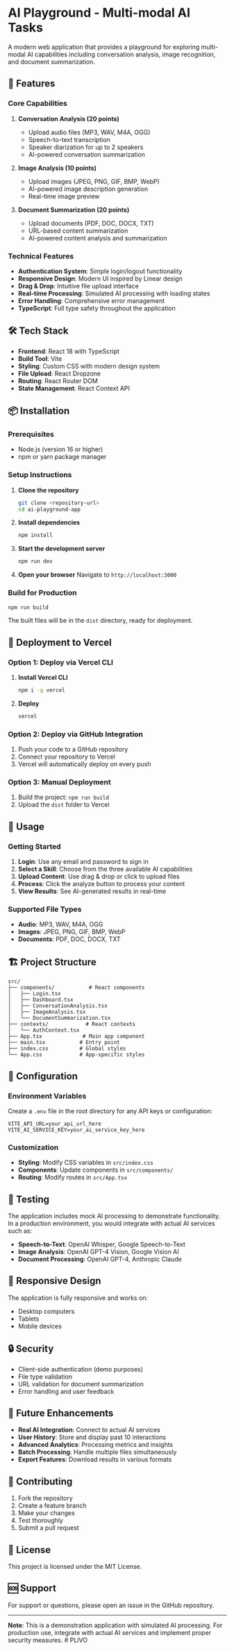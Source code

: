# AI Playground - Multi-modal AI Tasks

A modern web application that provides a playground for exploring multi-modal AI capabilities including conversation analysis, image recognition, and document summarization.

## 🚀 Features

### Core Capabilities

1. **Conversation Analysis (20 points)**
   - Upload audio files (MP3, WAV, M4A, OGG)
   - Speech-to-text transcription
   - Speaker diarization for up to 2 speakers
   - AI-powered conversation summarization

2. **Image Analysis (10 points)**
   - Upload images (JPEG, PNG, GIF, BMP, WebP)
   - AI-powered image description generation
   - Real-time image preview

3. **Document Summarization (20 points)**
   - Upload documents (PDF, DOC, DOCX, TXT)
   - URL-based content summarization
   - AI-powered content analysis and summarization

### Technical Features

- **Authentication System**: Simple login/logout functionality
- **Responsive Design**: Modern UI inspired by Linear design
- **Drag & Drop**: Intuitive file upload interface
- **Real-time Processing**: Simulated AI processing with loading states
- **Error Handling**: Comprehensive error management
- **TypeScript**: Full type safety throughout the application

## 🛠️ Tech Stack

- **Frontend**: React 18 with TypeScript
- **Build Tool**: Vite
- **Styling**: Custom CSS with modern design system
- **File Upload**: React Dropzone
- **Routing**: React Router DOM
- **State Management**: React Context API

## 📦 Installation

### Prerequisites

- Node.js (version 16 or higher)
- npm or yarn package manager

### Setup Instructions

1. **Clone the repository**
   ```bash
   git clone <repository-url>
   cd ai-playground-app
   ```

2. **Install dependencies**
   ```bash
   npm install
   ```

3. **Start the development server**
   ```bash
   npm run dev
   ```

4. **Open your browser**
   Navigate to `http://localhost:3000`

### Build for Production

```bash
npm run build
```

The built files will be in the `dist` directory, ready for deployment.

## 🚀 Deployment to Vercel

### Option 1: Deploy via Vercel CLI

1. **Install Vercel CLI**
   ```bash
   npm i -g vercel
   ```

2. **Deploy**
   ```bash
   vercel
   ```

### Option 2: Deploy via GitHub Integration

1. Push your code to a GitHub repository
2. Connect your repository to Vercel
3. Vercel will automatically deploy on every push

### Option 3: Manual Deployment

1. Build the project: `npm run build`
2. Upload the `dist` folder to Vercel

## 🎯 Usage

### Getting Started

1. **Login**: Use any email and password to sign in
2. **Select a Skill**: Choose from the three available AI capabilities
3. **Upload Content**: Use drag & drop or click to upload files
4. **Process**: Click the analyze button to process your content
5. **View Results**: See AI-generated results in real-time

### Supported File Types

- **Audio**: MP3, WAV, M4A, OGG
- **Images**: JPEG, PNG, GIF, BMP, WebP
- **Documents**: PDF, DOC, DOCX, TXT

## 🏗️ Project Structure

```
src/
├── components/           # React components
│   ├── Login.tsx
│   ├── Dashboard.tsx
│   ├── ConversationAnalysis.tsx
│   ├── ImageAnalysis.tsx
│   └── DocumentSummarization.tsx
├── contexts/            # React contexts
│   └── AuthContext.tsx
├── App.tsx             # Main app component
├── main.tsx           # Entry point
├── index.css          # Global styles
└── App.css            # App-specific styles
```

## 🔧 Configuration

### Environment Variables

Create a `.env` file in the root directory for any API keys or configuration:

```env
VITE_API_URL=your_api_url_here
VITE_AI_SERVICE_KEY=your_ai_service_key_here
```

### Customization

- **Styling**: Modify CSS variables in `src/index.css`
- **Components**: Update components in `src/components/`
- **Routing**: Modify routes in `src/App.tsx`

## 🧪 Testing

The application includes mock AI processing to demonstrate functionality. In a production environment, you would integrate with actual AI services such as:

- **Speech-to-Text**: OpenAI Whisper, Google Speech-to-Text
- **Image Analysis**: OpenAI GPT-4 Vision, Google Vision AI
- **Document Processing**: OpenAI GPT-4, Anthropic Claude

## 📱 Responsive Design

The application is fully responsive and works on:
- Desktop computers
- Tablets
- Mobile devices

## 🔒 Security

- Client-side authentication (demo purposes)
- File type validation
- URL validation for document summarization
- Error handling and user feedback

## 🚀 Future Enhancements

- **Real AI Integration**: Connect to actual AI services
- **User History**: Store and display past 10 interactions
- **Advanced Analytics**: Processing metrics and insights
- **Batch Processing**: Handle multiple files simultaneously
- **Export Features**: Download results in various formats

## 🤝 Contributing

1. Fork the repository
2. Create a feature branch
3. Make your changes
4. Test thoroughly
5. Submit a pull request

## 📄 License

This project is licensed under the MIT License.

## 🆘 Support

For support or questions, please open an issue in the GitHub repository.

---

**Note**: This is a demonstration application with simulated AI processing. For production use, integrate with actual AI services and implement proper security measures.
#   P L I V O  
 